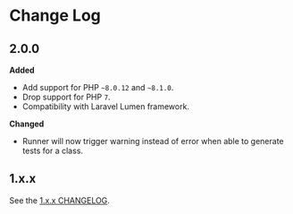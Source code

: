 # Change Log

## 2.0.0

**Added**

- Add support for PHP `~8.0.12` and `~8.1.0`.
- Drop support for PHP `7`.
- Compatibility with Laravel Lumen framework.

**Changed**

- Runner will now trigger warning instead of error when able to generate tests for a class.

## 1.x.x

See the [1.x.x CHANGELOG](https://github.com/paul-thebaud/phpunitgen-console/blob/1.x.x/CHANGELOG.md).
